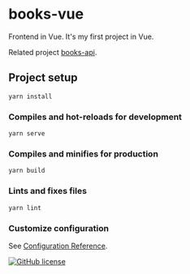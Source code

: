 # books-vue

Frontend in Vue. It's my first project in Vue.

Related project [books-api](https://github.com/pujan/books-api/).

## Project setup
```
yarn install
```

### Compiles and hot-reloads for development
```
yarn serve
```

### Compiles and minifies for production
```
yarn build
```

### Lints and fixes files
```
yarn lint
```

### Customize configuration
See [Configuration Reference](https://cli.vuejs.org/config/).


[![GitHub license](https://img.shields.io/github/license/pujan/books-vue)](https://github.com/pujan/books-vue/blob/main/LICENSE)
